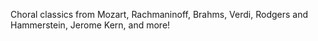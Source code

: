 Choral classics from Mozart, Rachmaninoff, Brahms, Verdi, Rodgers and Hammerstein, Jerome Kern, and more!
